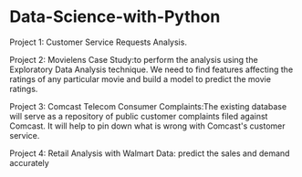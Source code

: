 # Data-Science-with-Python
Project 1: Customer Service Requests Analysis.

Project 2: Movielens Case Study:to perform the analysis using the Exploratory Data Analysis technique. We need to find features affecting the ratings of any particular movie and build a model to predict the movie ratings.

Project 3: Comcast Telecom Consumer Complaints:The existing database will serve as a repository of public customer complaints filed against Comcast.
It will help to pin down what is wrong with Comcast's customer service.

Project 4: Retail Analysis with Walmart Data: predict the sales and demand accurately
